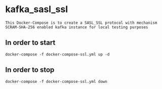# kafka_sasl_ssl

    This Docker-Compose is to create a SASL_SSL protocol with mechanism SCRAM-SHA-256 enabled kafka instance for local testing purposes


## In order to start 
    
    docker-compose -f docker-compose-ssl.yml up -d
    

## In order to stop    
    
    docker-compose -f docker-compose-ssl.yml down
